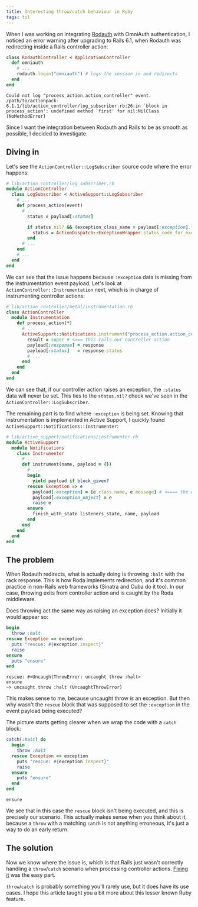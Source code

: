 ```yaml
---
title: Interesting throw/catch behaviour in Ruby
tags: til
---
```


When I was working on integrating [Rodauth] with OmniAuth authentication, I
noticed an error warning after upgrading to Rails 6.1, when Rodauth was
redirecting inside a Rails controller action:

```rb
class RodauthController < ApplicationController
  def omniauth
    # ...
    rodauth.login("omniauth") # logs the session in and redirects
  end
end
```
```
Could not log "process_action.action_controller" event.
/path/to/actionpack-6.1.1/lib/action_controller/log_subscriber.rb:26:in `block in process_action': undefined method `first' for nil:NilClass (NoMethodError)
```

Since I want the integration between Rodauth and Rails to be as smooth as
possible, I decided to investigate.

## Diving in

Let's see the `ActionController::LogSubscriber` source code where the error
happens:

```rb
# lib/action_controller/log_subscriber.rb
module ActionController
  class LogSubscriber < ActiveSupport::LogSubscriber
    # ...
    def process_action(event)
      # ...
        status = payload[:status]

        if status.nil? && (exception_class_name = payload[:exception].first) # <==== the exception happens here
          status = ActionDispatch::ExceptionWrapper.status_code_for_exception(exception_class_name)
        end
      # ...
    end
    # ...
  end
end
```

We can see that the issue happens because `:exception` data is missing from the
instrumentation event payload. Let's look at
`ActionController::Instrumentation` next, which is in charge of instrumenting
controller actions:

```rb
# lib/action_controller/metal/instrumentation.rb
class ActionController
  module Instrumentation
    def process_action(*)
      # ...
      ActiveSupport::Notifications.instrument("process_action.action_controller", raw_payload) do |payload|
        result = super # <=== this calls our controller action
        payload[:response] = response
        payload[:status]   = response.status
        # ...
      end
    end
  end
end
```

We can see that, if our controller action raises an exception, the `:status`
data will never be set. This ties to the `status.nil?` check we've seen in the
`ActionController::LogSubscriber`.

The remaining part is to find where `:exception` is being set. Knowing that
instrumentation is implemented in Active Support, I quickly found
`ActiveSupport::Notifications::Instrumenter`:

```rb
# lib/active_support/notifications/instrumenter.rb
module ActiveSupport
  module Notifications
    class Instrumenter
      # ...
      def instrument(name, payload = {})
        # ...
        begin
          yield payload if block_given?
        rescue Exception => e
          payload[:exception] = [e.class.name, e.message] # <==== the exception is set here
          payload[:exception_object] = e
          raise e
        ensure
          finish_with_state listeners_state, name, payload
        end
      end
    end
  end
end
```

## The problem

When Rodauth redirects, what is actually doing is throwing `:halt` with the
rack response. This is how Roda implements redirection, and it's common practice
in non-Rails web frameworks (Sinatra and Cuba do it too). In our case, throwing
exits from controller action and is caught by the Roda middleware.

Does throwing act the same way as raising an exception does? Initially it
would appear so:

```rb
begin
  throw :halt
rescue Exception => exception
  puts "rescue: #{exception.inspect}"
  raise
ensure
  puts "ensure"
end
```
```
rescue: #<UncaughtThrowError: uncaught throw :halt>
ensure
~> uncaught throw :halt (UncaughtThrowError)
```

This makes sense to me, because uncaught throw *is* an exception. But then why
wasn't the `rescue` block that was supposed to set the `:exception` in the
event payload being executed?

The picture starts getting clearer when we wrap the code with a `catch`
block:

```rb
catch(:halt) do
  begin
    throw :halt
  rescue Exception => exception
    puts "rescue: #{exception.inspect}"
    raise
  ensure
    puts "ensure"
  end
end
```
```
ensure
```

We see that in this case the `rescue` block isn't being executed, and this is
precisely our scenario. This actually makes sense when you think about it,
because a `throw` with a matching `catch` is not anything erroneous, it's just
a way to do an early return.

## The solution

Now we know where the issue is, which is that Rails just wasn't correctly
handling a `throw`/`catch` scenario when processing controller actions. [Fixing
it][pr] was the easy part.

`throw`/`catch` is probably something you'll rarely use, but it does have its
use cases. I hope this article taught you a bit more about this lesser known
Ruby feature.

[Rodauth]: https://github.com/janko/rodauth-rails
[pr]: https://github.com/rails/rails/pull/41223
